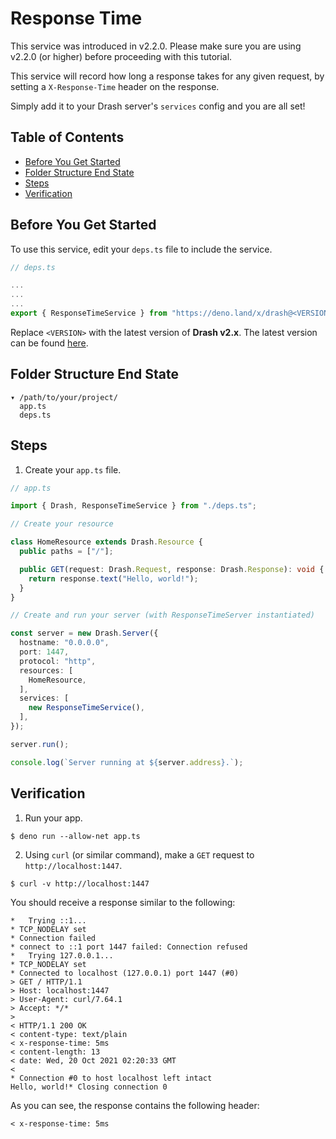 # Response Time

This service was introduced in v2.2.0. Please make sure you are using v2.2.0 (or
higher) before proceeding with this tutorial.

This service will record how long a response takes for any given request, by
setting a `X-Response-Time` header on the response.

Simply add it to your Drash server's `services` config and you are all set!

## Table of Contents

- [Before You Get Started](#before-you-get-started)
- [Folder Structure End State](#folder-structure-end-state)
- [Steps](#steps)
- [Verification](#verification)

## Before You Get Started

To use this service, edit your `deps.ts` file to include the service.

```typescript
// deps.ts

...
...
...
export { ResponseTimeService } from "https://deno.land/x/drash@<VERSION>/src/services/response_time/response_time.ts";
```

Replace `<VERSION>` with the latest version of **Drash v2.x**. The latest
version can be found [here](https://github.com/drashland/drash/releases/latest).

## Folder Structure End State

```text
▾ /path/to/your/project/
  app.ts
  deps.ts
```

## Steps

1. Create your `app.ts` file.

```typescript
// app.ts

import { Drash, ResponseTimeService } from "./deps.ts";

// Create your resource

class HomeResource extends Drash.Resource {
  public paths = ["/"];

  public GET(request: Drash.Request, response: Drash.Response): void {
    return response.text("Hello, world!");
  }
}

// Create and run your server (with ResponseTimeServer instantiated)

const server = new Drash.Server({
  hostname: "0.0.0.0",
  port: 1447,
  protocol: "http",
  resources: [
    HomeResource,
  ],
  services: [
    new ResponseTimeService(),
  ],
});

server.run();

console.log(`Server running at ${server.address}.`);
```

## Verification

1. Run your app.

```shell
$ deno run --allow-net app.ts
```

2. Using `curl` (or similar command), make a `GET` request to
   `http://localhost:1447`.

```shell
$ curl -v http://localhost:1447
```

You should receive a response similar to the following:

```text
*   Trying ::1...
* TCP_NODELAY set
* Connection failed
* connect to ::1 port 1447 failed: Connection refused
*   Trying 127.0.0.1...
* TCP_NODELAY set
* Connected to localhost (127.0.0.1) port 1447 (#0)
> GET / HTTP/1.1
> Host: localhost:1447
> User-Agent: curl/7.64.1
> Accept: */*
>
< HTTP/1.1 200 OK
< content-type: text/plain
< x-response-time: 5ms
< content-length: 13
< date: Wed, 20 Oct 2021 02:20:33 GMT
<
* Connection #0 to host localhost left intact
Hello, world!* Closing connection 0
```

As you can see, the response contains the following header:

```text
< x-response-time: 5ms
```
